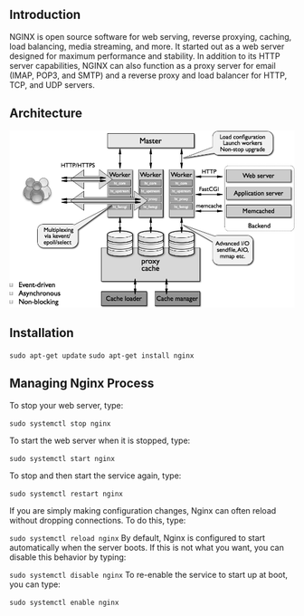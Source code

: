 ## Introduction
NGINX is open source software for web serving, reverse proxying, caching, load balancing, media streaming, and more. It started out as a web server designed for maximum performance and stability. In addition to its HTTP server capabilities, NGINX can also function as a proxy server for email (IMAP, POP3, and SMTP) and a reverse proxy and load balancer for HTTP, TCP, and UDP servers.
## Architecture
![nginx-architecture](architecture.png)

## Installation
```sudo apt-get update```
```sudo apt-get install nginx```


## Managing Nginx Process
To stop your web server, type:

```sudo systemctl stop nginx```

To start the web server when it is stopped, type:

```sudo systemctl start nginx```

To stop and then start the service again, type:

```sudo systemctl restart nginx```

If you are simply making configuration changes, Nginx can often reload without dropping connections. To do this, type:

```sudo systemctl reload nginx```
By default, Nginx is configured to start automatically when the server boots. If this is not what you want, you can disable this behavior by typing:

```sudo systemctl disable nginx```
To re-enable the service to start up at boot, you can type:

```sudo systemctl enable nginx```

